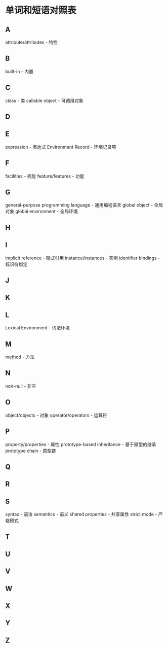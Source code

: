 # 单词和短语对照表

## A

attribute/attributes - 特性

## B

built-in - 内置

## C

class - 类
callable object - 可调用对象

## D

## E

expression - 表达式
Environment Record - 环境记录项

## F

facilities - 机能
feature/features - 功能

## G

general-purpose programming language - 通用编程语言
global object - 全局对象
global environment - 全局环境

## H

## I

implicit reference - 隐式引用
instance/instances - 实例
identifier bindings - 标识符绑定

## J

## K

## L

Lexical Environment - 词法环境

## M

method - 方法

## N

non-null - 非空

## O

object/objects - 对象
operator/operators - 运算符

## P

property/properties - 属性
prototype-based inheritance - 基于原型的继承
prototype chain - 原型链

## Q

## R

## S

syntax - 语法
semantics - 语义
shared properties - 共享属性
strict mode - 严格模式

## T

## U

## V

## W

## X

## Y

## Z